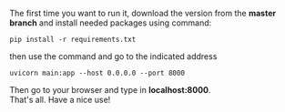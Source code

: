 The first time you want to run it, download the version from the __master branch__ and install needed packages using command:
```
pip install -r requirements.txt
```
then use the command and go to the indicated address
```
uvicorn main:app --host 0.0.0.0 --port 8000
```
Then go to your browser and type in __localhost:8000__.  
That's all. Have a nice use!